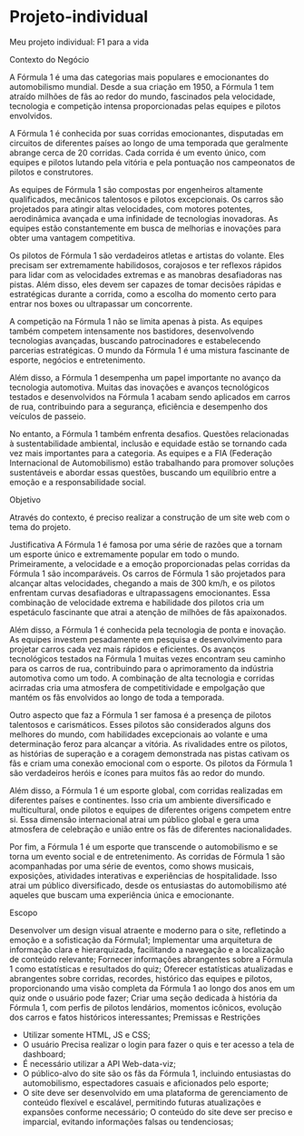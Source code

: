 # Projeto-individual
Meu projeto individual: F1 para a vida

Contexto do Negócio

A Fórmula 1 é uma das categorias mais populares e emocionantes do automobilismo mundial. Desde a sua criação em 1950, a Fórmula 1 tem atraído milhões de fãs ao redor do mundo, fascinados pela velocidade, tecnologia e competição intensa proporcionadas pelas equipes e pilotos envolvidos.

A Fórmula 1 é conhecida por suas corridas emocionantes, disputadas em circuitos de diferentes países ao longo de uma temporada que geralmente abrange cerca de 20 corridas. Cada corrida é um evento único, com equipes e pilotos lutando pela vitória e pela pontuação nos campeonatos de pilotos e construtores.

As equipes de Fórmula 1 são compostas por engenheiros altamente qualificados, mecânicos talentosos e pilotos excepcionais. Os carros são projetados para atingir altas velocidades, com motores potentes, aerodinâmica avançada e uma infinidade de tecnologias inovadoras. As equipes estão constantemente em busca de melhorias e inovações para obter uma vantagem competitiva.

Os pilotos de Fórmula 1 são verdadeiros atletas e artistas do volante. Eles precisam ser extremamente habilidosos, corajosos e ter reflexos rápidos para lidar com as velocidades extremas e as manobras desafiadoras nas pistas. Além disso, eles devem ser capazes de tomar decisões rápidas e estratégicas durante a corrida, como a escolha do momento certo para entrar nos boxes ou ultrapassar um concorrente.

A competição na Fórmula 1 não se limita apenas à pista. As equipes também competem intensamente nos bastidores, desenvolvendo tecnologias avançadas, buscando patrocinadores e estabelecendo parcerias estratégicas. O mundo da Fórmula 1 é uma mistura fascinante de esporte, negócios e entretenimento.

Além disso, a Fórmula 1 desempenha um papel importante no avanço da tecnologia automotiva. Muitas das inovações e avanços tecnológicos testados e desenvolvidos na Fórmula 1 acabam sendo aplicados em carros de rua, contribuindo para a segurança, eficiência e desempenho dos veículos de passeio.

No entanto, a Fórmula 1 também enfrenta desafios. Questões relacionadas à sustentabilidade ambiental, inclusão e equidade estão se tornando cada vez mais importantes para a categoria. As equipes e a FIA (Federação Internacional de Automobilismo) estão trabalhando para promover soluções sustentáveis e abordar essas questões, buscando um equilíbrio entre a emoção e a responsabilidade social.




Objetivo

Através do contexto, é preciso realizar a construção de um site web com o tema do projeto.

Justificativa
A Fórmula 1 é famosa por uma série de razões que a tornam um esporte único e extremamente popular em todo o mundo. Primeiramente, a velocidade e a emoção proporcionadas pelas corridas da Fórmula 1 são incomparáveis. Os carros de Fórmula 1 são projetados para alcançar altas velocidades, chegando a mais de 300 km/h, e os pilotos enfrentam curvas desafiadoras e ultrapassagens emocionantes. Essa combinação de velocidade extrema e habilidade dos pilotos cria um espetáculo fascinante que atrai a atenção de milhões de fãs apaixonados.

Além disso, a Fórmula 1 é conhecida pela tecnologia de ponta e inovação. As equipes investem pesadamente em pesquisa e desenvolvimento para projetar carros cada vez mais rápidos e eficientes. Os avanços tecnológicos testados na Fórmula 1 muitas vezes encontram seu caminho para os carros de rua, contribuindo para o aprimoramento da indústria automotiva como um todo. A combinação de alta tecnologia e corridas acirradas cria uma atmosfera de competitividade e empolgação que mantém os fãs envolvidos ao longo de toda a temporada.

Outro aspecto que faz a Fórmula 1 ser famosa é a presença de pilotos talentosos e carismáticos. Esses pilotos são considerados alguns dos melhores do mundo, com habilidades excepcionais ao volante e uma determinação feroz para alcançar a vitória. As rivalidades entre os pilotos, as histórias de superação e a coragem demonstrada nas pistas cativam os fãs e criam uma conexão emocional com o esporte. Os pilotos da Fórmula 1 são verdadeiros heróis e ícones para muitos fãs ao redor do mundo.

Além disso, a Fórmula 1 é um esporte global, com corridas realizadas em diferentes países e continentes. Isso cria um ambiente diversificado e multicultural, onde pilotos e equipes de diferentes origens competem entre si. Essa dimensão internacional atrai um público global e gera uma atmosfera de celebração e união entre os fãs de diferentes nacionalidades.

Por fim, a Fórmula 1 é um esporte que transcende o automobilismo e se torna um evento social e de entretenimento. As corridas de Fórmula 1 são acompanhadas por uma série de eventos, como shows musicais, exposições, atividades interativas e experiências de hospitalidade. Isso atrai um público diversificado, desde os entusiastas do automobilismo até aqueles que buscam uma experiência única e emocionante.

Escopo

Desenvolver um design visual atraente e moderno para o site, refletindo a emoção e a sofisticação da Fórmula1;
Implementar uma arquitetura de informação clara e hierarquizada, facilitando a navegação e a localização de conteúdo relevante;
Fornecer informações abrangentes sobre a Fórmula 1 como estatísticas e resultados do quiz;
Oferecer estatísticas atualizadas e abrangentes sobre corridas, recordes, histórico das equipes e pilotos, proporcionando uma visão completa da Fórmula 1 ao longo dos anos em um quiz onde o usuário pode fazer;
Criar uma seção dedicada à história da Fórmula 1, com perfis de pilotos lendários, momentos icônicos, evolução dos carros e fatos históricos interessantes;
Premissas e Restrições

- Utilizar somente HTML, JS e CSS;
- O usuário Precisa realizar o login para fazer o quis e ter acesso a tela de dashboard;
- É necessário utilizar a API Web-data-viz;
- O público-alvo do site são os fãs da Fórmula 1, incluindo entusiastas do automobilismo, espectadores casuais e aficionados pelo esporte;
- O site deve ser desenvolvido em uma plataforma de gerenciamento de conteúdo flexível e escalável, permitindo futuras atualizações e expansões conforme necessário;
O conteúdo do site deve ser preciso e imparcial, evitando informações falsas ou tendenciosas;

